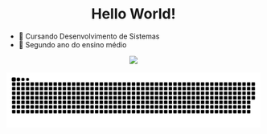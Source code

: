 <div align="center">
<h1>Hello World!</h1>
</div>

- 💭 Cursando Desenvolvimento de Sistemas
- 💭 Segundo ano do ensino médio


<div align="center">
<a href="https://github.com/thainasilvaz">
<img src="https://user-images.githubusercontent.com/99843232/183812577-374a55e5-95d8-4e90-bf72-a33643a5e276.gif"  width="830px"/><br></a>
</div>


![Snake animation](https://github.com/ThainaSilva4/ThainaSilva4/blob/output/github-contribution-grid-snake.svg)

